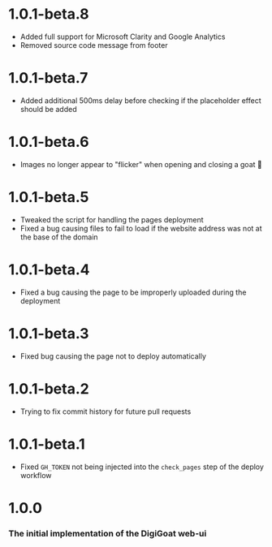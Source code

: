 # 1.0.1-beta.8
* Added full support for Microsoft Clarity and Google Analytics
* Removed source code message from footer

# 1.0.1-beta.7
* Added additional 500ms delay before checking if the placeholder effect should be added

# 1.0.1-beta.6
* Images no longer appear to "flicker" when opening and closing a goat 🎉

# 1.0.1-beta.5
* Tweaked the script for handling the pages deployment
* Fixed a bug causing files to fail to load if the website address was not at the base of the domain

# 1.0.1-beta.4
* Fixed a bug causing the page to be improperly uploaded during the deployment

# 1.0.1-beta.3
* Fixed bug causing the page not to deploy automatically

# 1.0.1-beta.2
* Trying to fix commit history for future pull requests

# 1.0.1-beta.1
* Fixed `GH_TOKEN` not being injected into the `check_pages` step of the deploy workflow

# 1.0.0
### The initial implementation of the DigiGoat web-ui
